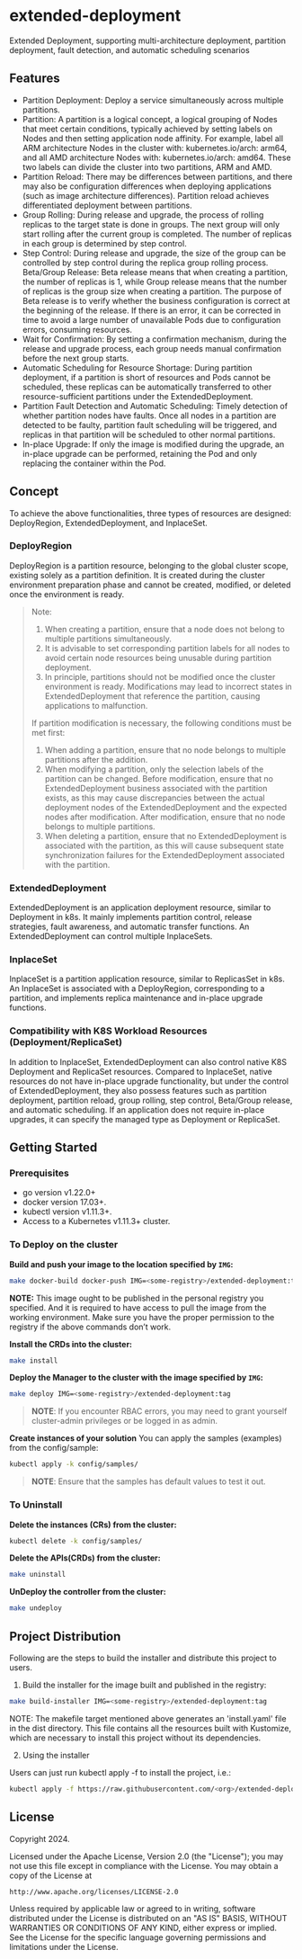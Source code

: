 # extended-deployment

Extended Deployment, supporting multi-architecture deployment, partition deployment, fault detection, and automatic scheduling scenarios

## Features
- Partition Deployment: Deploy a service simultaneously across multiple partitions.
- Partition: A partition is a logical concept, a logical grouping of Nodes that meet certain conditions, typically achieved by setting labels on Nodes and then setting application node affinity. For example, label all ARM architecture Nodes in the cluster with: kubernetes.io/arch: arm64, and all AMD architecture Nodes with: kubernetes.io/arch: amd64. These two labels can divide the cluster into two partitions, ARM and AMD.
- Partition Reload: There may be differences between partitions, and there may also be configuration differences when deploying applications (such as image architecture differences). Partition reload achieves differentiated deployment between partitions.
- Group Rolling: During release and upgrade, the process of rolling replicas to the target state is done in groups. The next group will only start rolling after the current group is completed. The number of replicas in each group is determined by step control.
- Step Control: During release and upgrade, the size of the group can be controlled by step control during the replica group rolling process.
Beta/Group Release: Beta release means that when creating a partition, the number of replicas is 1, while Group release means that the number of replicas is the group size when creating a partition. The purpose of Beta release is to verify whether the business configuration is correct at the beginning of the release. If there is an error, it can be corrected in time to avoid a large number of unavailable Pods due to configuration errors, consuming resources.
- Wait for Confirmation: By setting a confirmation mechanism, during the release and upgrade process, each group needs manual confirmation before the next group starts.
- Automatic Scheduling for Resource Shortage: During partition deployment, if a partition is short of resources and Pods cannot be scheduled, these replicas can be automatically transferred to other resource-sufficient partitions under the ExtendedDeployment.
- Partition Fault Detection and Automatic Scheduling: Timely detection of whether partition nodes have faults. Once all nodes in a partition are detected to be faulty, partition fault scheduling will be triggered, and replicas in that partition will be scheduled to other normal partitions.
- In-place Upgrade: If only the image is modified during the upgrade, an in-place upgrade can be performed, retaining the Pod and only replacing the container within the Pod.

## Concept
To achieve the above functionalities, three types of resources are designed: DeployRegion, ExtendedDeployment, and InplaceSet.

### DeployRegion
DeployRegion is a partition resource, belonging to the global cluster scope, existing solely as a partition definition. It is created during the cluster environment preparation phase and cannot be created, modified, or deleted once the environment is ready.
> Note:
> 1. When creating a partition, ensure that a node does not belong to multiple partitions simultaneously.
> 2. It is advisable to set corresponding partition labels for all nodes to avoid certain node resources being unusable during partition deployment.
> 3. In principle, partitions should not be modified once the cluster environment is ready. Modifications may lead to incorrect states in ExtendedDeployment that reference the partition, causing applications to malfunction.
> 
> If partition modification is necessary, the following conditions must be met first:
> 1. When adding a partition, ensure that no node belongs to multiple partitions after the addition.
> 2. When modifying a partition, only the selection labels of the partition can be changed. Before modification, ensure that no ExtendedDeployment business associated with the partition exists, as this may cause discrepancies between the actual deployment nodes of the ExtendedDeployment and the expected nodes after modification. After modification, ensure that no node belongs to multiple partitions.
> 3. When deleting a partition, ensure that no ExtendedDeployment is associated with the partition, as this will cause subsequent state synchronization failures for the ExtendedDeployment associated with the partition.

### ExtendedDeployment
ExtendedDeployment is an application deployment resource, similar to Deployment in k8s. It mainly implements partition control, release strategies, fault awareness, and automatic transfer functions. An ExtendedDeployment can control multiple InplaceSets.

### InplaceSet
InplaceSet is a partition application resource, similar to ReplicasSet in k8s. An InplaceSet is associated with a DeployRegion, corresponding to a partition, and implements replica maintenance and in-place upgrade functions.

### Compatibility with K8S Workload Resources (Deployment/ReplicaSet)
In addition to InplaceSet, ExtendedDeployment can also control native K8S Deployment and ReplicaSet resources. Compared to InplaceSet, native resources do not have in-place upgrade functionality, but under the control of ExtendedDeployment, they also possess features such as partition deployment, partition reload, group rolling, step control, Beta/Group release, and automatic scheduling. If an application does not require in-place upgrades, it can specify the managed type as Deployment or ReplicaSet.

## Getting Started

### Prerequisites
- go version v1.22.0+
- docker version 17.03+.
- kubectl version v1.11.3+.
- Access to a Kubernetes v1.11.3+ cluster.

### To Deploy on the cluster
**Build and push your image to the location specified by `IMG`:**

```sh
make docker-build docker-push IMG=<some-registry>/extended-deployment:tag
```

**NOTE:** This image ought to be published in the personal registry you specified.
And it is required to have access to pull the image from the working environment.
Make sure you have the proper permission to the registry if the above commands don’t work.

**Install the CRDs into the cluster:**

```sh
make install
```

**Deploy the Manager to the cluster with the image specified by `IMG`:**

```sh
make deploy IMG=<some-registry>/extended-deployment:tag
```

> **NOTE**: If you encounter RBAC errors, you may need to grant yourself cluster-admin
privileges or be logged in as admin.

**Create instances of your solution**
You can apply the samples (examples) from the config/sample:

```sh
kubectl apply -k config/samples/
```

>**NOTE**: Ensure that the samples has default values to test it out.

### To Uninstall
**Delete the instances (CRs) from the cluster:**

```sh
kubectl delete -k config/samples/
```

**Delete the APIs(CRDs) from the cluster:**

```sh
make uninstall
```

**UnDeploy the controller from the cluster:**

```sh
make undeploy
```

## Project Distribution

Following are the steps to build the installer and distribute this project to users.

1. Build the installer for the image built and published in the registry:

```sh
make build-installer IMG=<some-registry>/extended-deployment:tag
```

NOTE: The makefile target mentioned above generates an 'install.yaml'
file in the dist directory. This file contains all the resources built
with Kustomize, which are necessary to install this project without
its dependencies.

2. Using the installer

Users can just run kubectl apply -f <URL for YAML BUNDLE> to install the project, i.e.:

```sh
kubectl apply -f https://raw.githubusercontent.com/<org>/extended-deployment/<tag or branch>/dist/install.yaml
```

## License

Copyright 2024.

Licensed under the Apache License, Version 2.0 (the "License");
you may not use this file except in compliance with the License.
You may obtain a copy of the License at

    http://www.apache.org/licenses/LICENSE-2.0

Unless required by applicable law or agreed to in writing, software
distributed under the License is distributed on an "AS IS" BASIS,
WITHOUT WARRANTIES OR CONDITIONS OF ANY KIND, either express or implied.
See the License for the specific language governing permissions and
limitations under the License.

